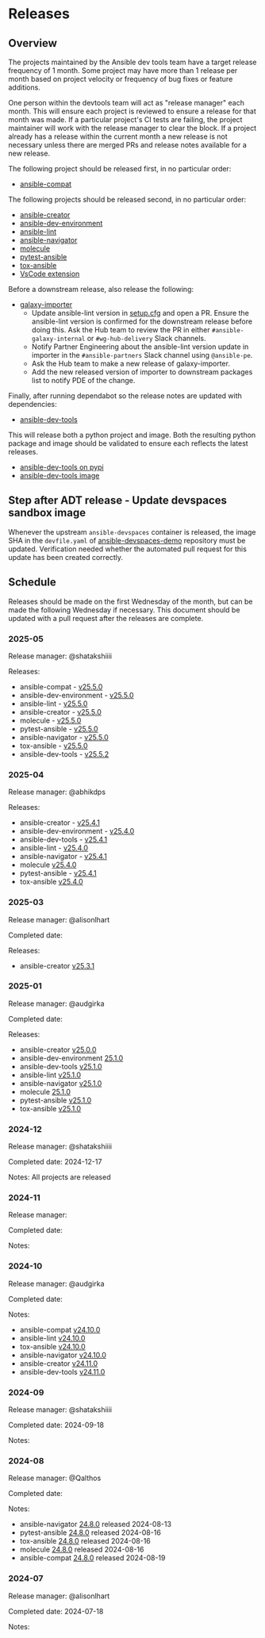 # Releases

## Overview

The projects maintained by the Ansible dev tools team have a target release frequency of 1 month. Some project may have more than 1 release per month based on project velocity or frequency of bug fixes or feature additions.

One person within the devtools team will act as "release manager" each month. This will ensure each project is reviewed to ensure a release for that month was made. If a particular project's CI tests are failing, the project maintainer will work with the release manager to clear the block. If a project already has a release within the current month a new release is not necessary unless there are merged PRs and release notes available for a new release.

The following project should be released first, in no particular order:

- [ansible-compat](https://github.com/ansible/ansible-compat/releases)

The following projects should be released second, in no particular order:

- [ansible-creator](https://github.com/ansible/ansible-creator/releases)
- [ansible-dev-environment](https://github.com/ansible/ansible-dev-environment/releases)
- [ansible-lint](https://github.com/ansible/ansible-lint/releases)
- [ansible-navigator](https://github.com/ansible/ansible-navigator/releases)
- [molecule](https://github.com/ansible/molecule/releases)
- [pytest-ansible](https://github.com/ansible/pytest-ansible/releases)
- [tox-ansible](https://github.com/ansible/tox-ansible/releases)
- [VsCode extension](https://github.com/ansible/vscode-ansible/releases)

Before a downstream release, also release the following:

- [galaxy-importer](https://github.com/ansible/galaxy-importer)
  - Update ansible-lint version in [setup.cfg](https://github.com/ansible/galaxy-importer/blob/master/setup.cfg) and open a PR. Ensure the ansible-lint version is confirmed for the downstream release before doing this. Ask the Hub team to review the PR in either `#ansible-galaxy-internal` or `#wg-hub-delivery` Slack channels.
  - Notify Partner Engineering about the ansible-lint version update in importer in the `#ansible-partners` Slack channel using `@ansible-pe`.
  - Ask the Hub team to make a new release of galaxy-importer.
  - Add the new released version of importer to downstream packages list to notify PDE of the change.

Finally, after running dependabot so the release notes are updated with dependencies:

- [ansible-dev-tools](https://github.com/ansible/ansible-dev-tools/releases)

This will release both a python project and image. Both the resulting python package and image should be validated to ensure each reflects the latest releases.

- [ansible-dev-tools on pypi](https://pypi.org/project/ansible-dev-tools/#history)
- [ansible-dev-tools image](https://github.com/ansible/ansible-dev-tools/pkgs/container/community-ansible-dev-tools)

## Step after ADT release - Update devspaces sandbox image

Whenever the upstream `ansible-devspaces` container is released, the image SHA in the `devfile.yaml` of [ansible-devspaces-demo](https://github.com/redhat-developer-demos/ansible-devspaces-demo) repository must be updated. Verification needed whether the automated pull request for this update has been created correctly.

## Schedule

Releases should be made on the first Wednesday of the month, but can be made the following Wednesday if necessary. This document should be updated with a pull request after the releases are complete.

### 2025-05

Release manager: @shatakshiiii

Releases:

- ansible-compat - [v25.5.0](https://github.com/ansible/ansible-compat/releases/tag/v25.5.0)
- ansible-dev-environment - [v25.5.0](https://github.com/ansible/ansible-dev-environment/releases/tag/v25.5.0)
- ansible-lint - [v25.5.0](https://github.com/ansible/ansible-lint/releases/tag/v25.5.0)
- ansible-creator - [v25.5.0](https://github.com/ansible/ansible-creator/releases/tag/v25.5.0)
- molecule - [v25.5.0](https://github.com/ansible/molecule/releases/tag/v25.5.0)
- pytest-ansible - [v25.5.0](https://github.com/ansible/pytest-ansible/releases/tag/v25.5.0)
- ansible-navigator - [v25.5.0](https://github.com/ansible/ansible-navigator/releases/tag/v25.5.0)
- tox-ansible - [v25.5.0](https://github.com/ansible/tox-ansible/releases/tag/v25.5.0)
- ansible-dev-tools - [v25.5.2](https://github.com/ansible/ansible-dev-tools/releases/tag/v25.5.2)

### 2025-04

Release manager: @abhikdps

Releases:

- ansible-creator - [v25.4.1](https://github.com/ansible/ansible-creator/releases/tag/v25.4.1)
- ansible-dev-environment - [v25.4.0](https://github.com/ansible/ansible-dev-environment/releases/tag/v25.4.0)
- ansible-dev-tools - [v25.4.1](https://github.com/ansible/ansible-dev-tools/releases/tag/v25.4.1)
- ansible-lint - [v25.4.0](https://github.com/ansible/ansible-lint/releases/tag/v25.4.0)
- ansible-navigator - [v25.4.1](https://github.com/ansible/ansible-navigator/releases/tag/v25.4.1)
- molecule [v25.4.0](https://github.com/ansible/molecule/releases/tag/v25.4.0)
- pytest-ansible - [v25.4.1](https://github.com/ansible/pytest-ansible/releases/tag/v25.4.1)
- tox-ansible [v25.4.0](https://github.com/ansible/tox-ansible/releases/tag/v25.4.0)

### 2025-03

Release manager: @alisonlhart

Completed date:

Releases:

- ansible-creator [v25.3.1](https://github.com/ansible/ansible-creator/releases/tag/v25.3.1)

### 2025-01

Release manager: @audgirka

Completed date:

Releases:

- ansible-creator [v25.0.0](https://github.com/ansible/ansible-creator/releases/tag/v25.0.0)
- ansible-dev-environment [25.1.0](https://github.com/ansible/ansible-dev-environment/releases/tag/v25.1.0)
- ansible-dev-tools [v25.1.0](https://github.com/ansible/ansible-dev-tools/releases/tag/v25.1.0)
- ansible-lint [v25.1.0](https://github.com/ansible/ansible-lint/releases/tag/v25.1.0)
- ansible-navigator [v25.1.0](https://github.com/ansible/ansible-navigator/releases/tag/v25.1.0)
- molecule [25.1.0](https://github.com/ansible/molecule/releases/tag/v25.1.0)
- pytest-ansible [v25.1.0](https://github.com/ansible/pytest-ansible/releases/tag/v25.1.0)
- tox-ansible [v25.1.0](https://github.com/ansible/tox-ansible/releases/tag/v25.1.0)

### 2024-12

Release manager: @shatakshiiii

Completed date: 2024-12-17

Notes: All projects are released

### 2024-11

Release manager:

Completed date:

Notes:

### 2024-10

Release manager: @audgirka

Completed date:

Notes:

- ansible-compat [v24.10.0](https://github.com/ansible/ansible-compat/releases/tag/v24.10.0)
- ansible-lint [v24.10.0](https://github.com/ansible/ansible-lint/releases/tag/v24.10.0)
- tox-ansible [v24.10.0](https://github.com/ansible/tox-ansible/releases/tag/v24.10.0)
- ansible-navigator [v24.10.0](https://github.com/ansible/ansible-navigator/releases/tag/v24.10.0)
- ansible-creator [v24.11.0](https://github.com/ansible/ansible-creator/releases/tag/v24.11.0)
- ansible-dev-tools [v24.11.0](https://github.com/ansible/ansible-dev-tools/releases/tag/v24.11.0)

### 2024-09

Release manager: @shatakshiiii

Completed date: 2024-09-18

Notes:

### 2024-08

Release manager: @Qalthos

Completed date:

Notes:

- ansible-navigator [24.8.0](https://github.com/ansible/ansible-navigator/releases/tag/v24.8.0) released 2024-08-13
- pytest-ansible [24.8.0](https://github.com/ansible/pytest-ansible/releases/tag/v24.8.0) released 2024-08-16
- tox-ansible [24.8.0](https://github.com/ansible/tox-ansible/releases/tag/v24.8.0) released 2024-08-16
- molecule [24.8.0](https://github.com/ansible/molecule/releases/tag/v24.8.0) released 2024-08-16
- ansible-compat [24.8.0](https://github.com/ansible/ansible-compat/releases/tag/v24.8.0) released 2024-08-19

### 2024-07

Release manager: @alisonlhart

Completed date: 2024-07-18

Notes:
